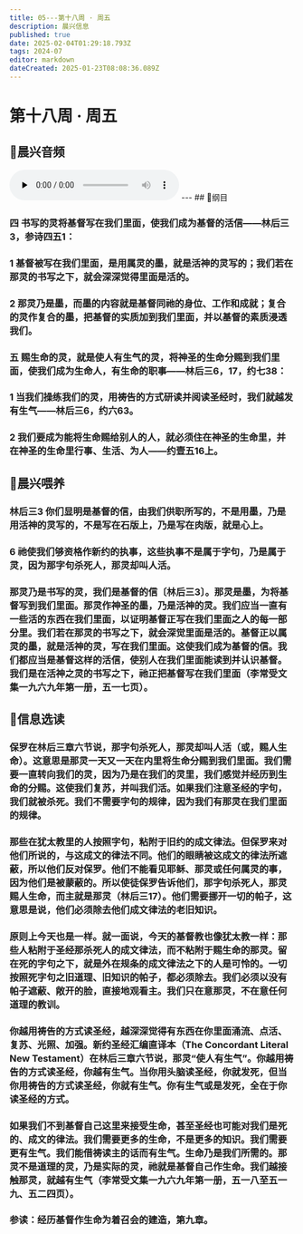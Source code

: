 ```yaml
---
title: 05---第十八周 · 周五
description: 晨兴信息
published: true
date: 2025-02-04T01:29:18.793Z
tags: 2024-07
editor: markdown
dateCreated: 2025-01-23T08:08:36.089Z
---
```


# 第十八周 · 周五
## 🎵晨兴音频
<audio id="audio" controls="" preload="none">
      <source id="mp3" src="/2024-07/week18/week18day5.mp3">
</audio>
---
## 📖纲目

### 四	书写的灵将基督写在我们里面，使我们成为基督的活信——林后三3，参诗四五1：

### 1	基督被写在我们里面，是用属灵的墨，就是活神的灵写的；我们若在那灵的书写之下，就会深深觉得里面是活的。

### 2	那灵乃是墨，而墨的内容就是基督同祂的身位、工作和成就；复合的灵作复合的墨，把基督的实质加到我们里面，并以基督的素质浸透我们。

### 五	赐生命的灵，就是使人有生气的灵，将神圣的生命分赐到我们里面，使我们成为生命人，有生命的职事——林后三6，17，约七38：

### 1	当我们操练我们的灵，用祷告的方式研读并阅读圣经时，我们就越发有生气——林后三6，约六63。

### 2	我们要成为能将生命赐给别人的人，就必须住在神圣的生命里，并在神圣的生命里行事、生活、为人——约壹五16上。

## 📖晨兴喂养

### **林后三3**    **你们显明是基督的信，由我们供职所写的，不是用墨，乃是用活神的灵写的，不是写在石版上，乃是写在肉版，就是心上。**

### **6**    **祂使我们够资格作新约的执事，这些执事不是属于字句，乃是属于灵，因为那字句杀死人，那灵却叫人活。**

### 那灵乃是书写的灵，我们是基督的信〔林后三3〕。那灵是墨，为将基督写到我们里面。那灵作神圣的墨，乃是活神的灵。我们应当一直有一些活的东西在我们里面，以证明基督正写在我们里面之人的每一部分里。我们若在那灵的书写之下，就会深觉里面是活的。基督正以属灵的墨，就是活神的灵，写在我们里面。这使我们成为基督的信。我们都应当是基督这样的活信，使别人在我们里面能读到并认识基督。我们是在活神之灵的书写之下，祂正把基督写在我们里面（李常受文集一九六九年第一册，五一七页）。

## 📖信息选读

### 保罗在林后三章六节说，那字句杀死人，那灵却叫人活（或，赐人生命）。这意思是那灵一天又一天在内里将生命分赐到我们里面。我们需要一直转向我们的灵，因为乃是在我们的灵里，我们感觉并经历到生命的分赐。这使我们复苏，并叫我们活。如果我们注意圣经的字句，我们就被杀死。我们不需要字句的规律，因为我们有那灵在我们里面的规律。

### 那些在犹太教里的人按照字句，粘附于旧约的成文律法。但保罗来对他们所说的，与这成文的律法不同。他们的眼睛被这成文的律法所遮蔽，所以他们反对保罗。他们不能看见耶稣、那灵或任何属灵的事，因为他们是被蒙蔽的。所以使徒保罗告诉他们，那字句杀死人，那灵赐人生命，而主就是那灵（林后三17）。他们需要挪开一切的帕子，这意思是说，他们必须除去他们成文律法的老旧知识。

### 原则上今天也是一样。就一面说，今天的基督教也像犹太教一样：那些人粘附于圣经那杀死人的成文律法，而不粘附于赐生命的那灵。留在死的字句之下，就是外在规条的成文律法之下的人是可怜的。一切按照死字句之旧道理、旧知识的帕子，都必须除去。我们必须以没有帕子遮蔽、敞开的脸，直接地观看主。我们只在意那灵，不在意任何道理的教训。

### 你越用祷告的方式读圣经，越深深觉得有东西在你里面涌流、点活、复苏、光照、加强。新约圣经汇编直译本（The Concordant Literal New Testament）在林后三章六节说，那灵“使人有生气”。你越用祷告的方式读圣经，你越有生气。当你用头脑读圣经，你就发死，但当你用祷告的方式读圣经，你就有生气。你有生气或是发死，全在于你读圣经的方式。

### 如果我们不到基督自己这里来接受生命，甚至圣经也可能对我们是死的、成文的律法。我们需要更多的生命，不是更多的知识。我们需要更有生气。我们能借祷读主的话而有生气。生命乃是我们所需的。那灵不是道理的灵，乃是实际的灵，祂就是基督自己作生命。我们越接触那灵，就越有生气（李常受文集一九六九年第一册，五一八至五一九、五二四页）。

### 参读：经历基督作生命为着召会的建造，第九章。
<!-- Google tag (gtag.js) -->
<script async src="https://www.googletagmanager.com/gtag/js?id=G-1P8709Z16T"></script>
<script>
  window.dataLayer = window.dataLayer || [];
  function gtag(){dataLayer.push(arguments);}
  gtag('js', new Date());

  gtag('config', 'G-1P8709Z16T');
</script>
